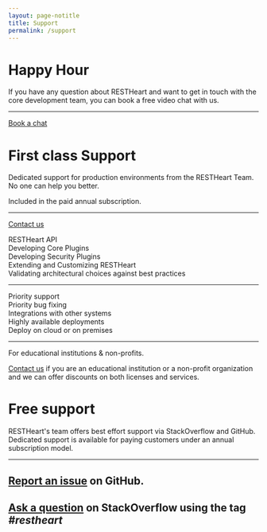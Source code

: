 ```yaml
---
layout: page-notitle
title: Support
permalink: /support
---
```


<div class="alert mb-2" role="alert">
    <h1><span class="far fa-comment-dots mr-2 text-success"></span>Happy Hour</h1>
    <p class="mb-4">
        If you have any question about RESTHeart and want to get in touch with the core development team, you can book a free video chat with us.
    </p>
    <hr class="mt-1 mb-4">
    <p class="lead">
        <a href="https://calendly.com/restheart/restheart-free-chat" target="_blank" class="btn btn-primary mr-2">Book a chat</a>
    </p>
</div>

<div class="alert" role="alert">
    <h1><span class="far fa-check-circle text-success mr-2"></span>First class Support</h1>
    <p class="lead">
        Dedicated support for production environments from the RESTHeart Team. No one can help you better.
    </p>
    <p class="lead">
        Included in the paid annual subscription.
    </p>
    <hr class="mt-1 mb-4">
    <p class="lead">
        <a href="mailto:ask@restheart.org?subject=RESTHeart support inquiry" class="btn btn-primary mr-2">Contact us</a>
    </p>
</div>

<div class="row jumbotron bg-red text-white">
    <div class="col-lg-4 col-12 lead">
        <div class="mb-1">RESTHeart API</div>
        <div class="mb-1">Developing Core Plugins</div>
        <div class="mb-1">Developing Security Plugins</div>
        <div class="mb-1">Extending and Customizing RESTHeart</div>
        <div>Validating architectural choices against best practices</div>
    </div>
    <div class="col-lg-4 col-12 lead">
        <hr class="d-lg-none my-3"/>
        <div class="mb-1">Priority support</div>
        <div class="mb-1">Priority bug fixing</div>
        <div class="mb-1">Integrations with other systems</div>
        <div class="mb-1">Highly available deployments</div>
        <div>Deploy on cloud or on premises</div>
    </div>
    <div class="col-lg-4 col-12 lead">
        <hr class="d-lg-none my-3"/>
        <p class="mb-1">For educational institutions & non-profits.</p>
        <p><a class="text-warning" href="/contact">Contact us</a> if you are an educational institution or a non-profit organization and we can offer discounts on both licenses and services.</p>
    </div>
</div>

<div id="free" class="alert" role="alert">
    <h1><span class="fab fa-github mr-2"></span>Free support</h1>
    <p class="lead">
        RESTHeart's team offers best effort support via StackOverflow and GitHub. Dedicated support is available for paying customers under an annual subscription model.
    </p>
    <hr class="mt-1 mb-4">
    <h2>
        <a href="https://github.com/SoftInstigate/restheart/issues/new" class="btn btn-primary mr-2">Report an issue</a> on GitHub.
    </h2>
    <h2>
        <a href="https://stackoverflow.com/questions/tagged/restheart" class="btn btn-primary mr-2">Ask a question</a> on StackOverflow using the tag <i>#restheart</i>
    </h2>
</div>